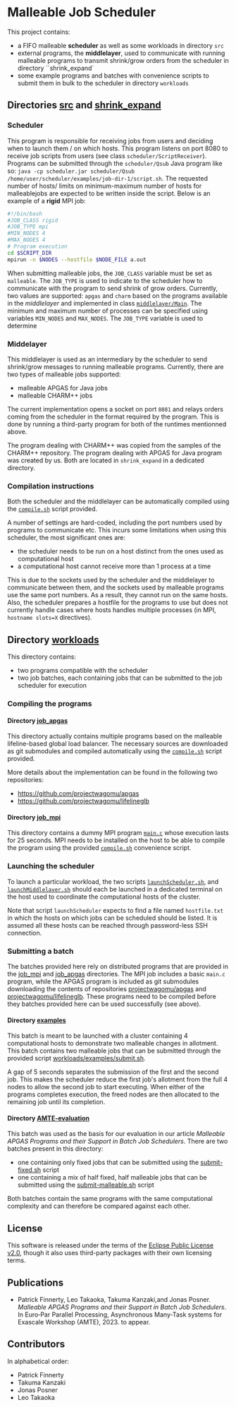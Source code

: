 # Malleable Job Scheduler

This project contains:
- a FIFO malleable **scheduler** as well as some workloads in directory `src`
- external programs, the **middlelayer**, used to communicate with running malleable programs to transmit shrink/grow orders from the scheduler in directory ``shrink_expand`
- some example programs and batches with convenience scripts to submit them in bulk to the scheduler in directory `workloads`


## Directories [src](src) and [shrink_expand](shrink_expand)

### Scheduler

This program is responsible for receiving jobs from users and deciding when to launch them / on which hosts.
This program listens on port 8080 to receive job scripts from users (see class `scheduler/ScriptReceiver`).
Programs can be submitted through the `scheduler/Qsub` Java program like so: `java -cp scheduler.jar scheduler/Qsub /home/user/scheduler/examples/job-dir-1/script.sh`.
The requested number of hosts/ limits on minimum-maximum number of hosts for malleablejobs are expected to be written inside the script.
Below is an example of a **rigid** MPI job:

```bash
#!/bin/bash
#JOB_CLASS rigid
#JOB_TYPE mpi
#MIN_NODES 4
#MAX_NODES 4
# Program execution
cd $SCRIPT_DIR
mpirun -n $NODES --hostfile $NODE_FILE a.out
```

When submitting malleable jobs, the `JOB_CLASS` variable must be set as `malleable`. The `JOB_TYPE` is used to indicate to the scheduler how to communicate with the program to send shrink of grow orders. Currently, two values are supported: `apgas` and `charm` based on the programs available in the *middlelayer* and implemented in class [`middlelayer/Main`](src/middlelayer/Main.java).
The minimum and maximum number of processes can be specified using variables `MIN_NODES` and `MAX_NODES`.
The `JOB_TYPE` variable is used to determine

### Middelayer

This middlelayer is used as an intermediary by the scheduler to send shrink/grow messages to running malleable programs.
Currently, there are two types of malleable jobs supported:
- malleable APGAS for Java jobs
- malleable CHARM++ jobs

The current implementation opens a socket on port `8081` and relays orders coming from the scheduler in the format required by the program.
This is done by running a third-party program for both of the runtimes mentionned above.

The program dealing with CHARM++ was copied from the samples of the CHARM++ repository.
The program dealing with APGAS for Java program was created by us.
Both are located in `shrink_expand` in a dedicated directory.

### Compilation instructions

Both the scheduler and the middlelayer can be automatically compiled using the [`compile.sh`](compile.sh) script provided.

A number of settings are hard-coded, including the port numbers used by programs to communicate etc. This incurs some limitations when using this scheduler, the most significant ones are:
- the scheduler needs to be run on a host distinct from the ones used as computational host
- a computational host cannot receive more than 1 process at a time

This is due to the sockets used by the scheduler and the middlelayer to communicate between them, and the sockets used by malleable programs use the same port numbers. As a result, they cannot run on the same hosts. Also, the scheduler prepares a hostfile for the programs to use but does not currently handle cases where hosts handles multiple processes (in MPI, `hostname slots=X` directives).

## Directory [workloads](workloads)
This directory contains:

- two programs compatible with the scheduler
- two job batches, each containing jobs that can be submitted to the job scheduler for execution

### Compiling the programs

#### Directory [job_apgas](workloads/job_apgas)

This directory actually contains multiple programs based on the malleable lifeline-based global load balancer. The necessary sources are downloaded as git submodules and compiled automatically using the [`compile.sh`](workloads/job_apgas/compile.sh) script provided.

More details about the implementation can be found in the following two repositories:
- https://github.com/projectwagomu/apgas
- https://github.com/projectwagomu/lifelineglb

#### Directory [job_mpi](workloads/job_mpi)

This directory contains a dummy MPI program [`main.c`](workloads/job_mpi/main.c) whose execution lasts for 25 seconds.
MPI needs to be installed on the host to be able to compile the program using the provided [`compile.sh`](workloads/job_mpi/compile.sh) convenience script.

### Launching the scheduler

To launch a particular workload, the two scripts [`launchScheduler.sh`](workloads/launchScheduler.sh), and [`launchMiddlelayer.sh`](workloads/launchMiddlelayer.sh) should each be launched in a dedicated terminal on the host used to coordinate the computational hosts of the cluster.

Note that script `launchScheduler` expects to find a file named `hostfile.txt` in which the hosts on which jobs can be scheduled should be listed.
It is assumed all these hosts can be reached through password-less SSH connection.

### Submitting a batch

The batches provided here rely on distributed programs that are provided in the [job_mpi](workloads/job_mpi) and [job_apgas](workloads/job_apgas) directories.
The MPI job includes a basic `main.c` program, while the APGAS program is included as git submodules downloading the contents of repositories [projectwagomu/apgas](https://github.com/projectwagomu/apgas) and [projectwagomu/lifelineglb](https://github.com/projectwagomu/lifelineglb). These programs need to be compiled before they batches provided here can be used successfully (see above).

#### Directory [examples](workloads/examples)

This batch is meant to be launched with a cluster containing 4 computational hosts to demonstrate two malleable changes in allotment.
This batch contains two malleable jobs that can be submitted through the provided script [workloads/examples/submit.sh](workloads/examples/submit.sh).

A gap of 5 seconds separates the submission of the first and the second job.
This makes the scheduler reduce the first job's allotment from the full 4 nodes to allow the second job to start executing.
When either of the programs completes execution, the freed nodes are then allocated to the remaining job until its completion.

#### Directory [AMTE-evaluation](workloads/AMTE-evaluation)

This batch was used as the basis for our evaluation in our article _Malleable APGAS Programs and their Support in Batch Job Schedulers_.
There are two batches present in this directory:
- one containing only fixed jobs that can be submitted using the [submit-fixed.sh](workloads/AMTE-evaluation/submit-fixed.sh) script
- one containing a mix of half fixed, half malleable jobs that can be submitted using the [submit-malleable.sh](workloads/AMTE-evaluation/submit-malleable.sh) script

Both batches contain the same programs with the same computational complexity and can therefore be compared against each other.

## License

This software is released under the terms of the [Eclipse Public License v2.0](LICENSE.txt), though it also uses third-party packages with their own licensing terms.

## Publications

- Patrick Finnerty, Leo Takaoka, Takuma Kanzaki,and Jonas Posner. *Malleable APGAS Programs and their Support in Batch Job Schedulers*. In Euro‐Par Parallel Processing, Asynchronous Many-Task systems for Exascale Workshop (AMTE), 2023. to appear.

## Contributors

In alphabetical order:

 - Patrick Finnerty
 - Takuma Kanzaki
 - Jonas Posner
 - Leo Takaoka
